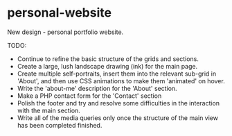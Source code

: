 # personal-website

New design - personal portfolio website.

TODO:

- Continue to refine the basic structure of the grids and sections.
- Create a large, lush landscape drawing (ink) for the main page.
- Create multiple self-portraits, insert them into the relevant sub-grid in 'About', and then use CSS animations to make them 'animated' on hover.
- Write the 'about-me' description for the 'About' section.
- Make a PHP contact form for the 'Contact' section
- Polish the footer and try and resolve some difficulties in the interaction with the main section.
- Write all of the media queries only once the structure of the main view has been completed finished.
